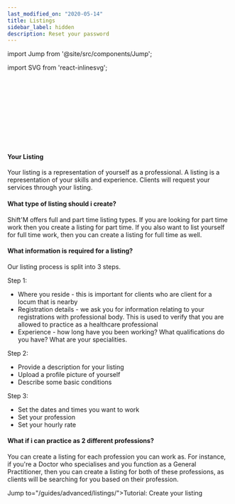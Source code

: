 ```yaml
---
last_modified_on: "2020-05-14"
title: Listings
sidebar_label: hidden
description: Reset your password
---
```


import Jump from '@site/src/components/Jump';

import SVG from 'react-inlinesvg';

<SVG src="/img/shutterstock_1503740510-min.svg" />

#### Your Listing
Your listing is a representation of yourself as a professional. A listing is a representation of your skills and experience.
Clients will request your services through your listing.

#### What type of listing should i create?
Shift'M offers full and part time listing types. If you are looking for part time work then you create a listing for part time. If you also want to list yourself for full time work, then you can create a listing for full time as well.

#### What information is required for a listing?
Our listing process is split into 3 steps.

Step 1:
* Where you reside - this is important for clients who are client for a locum that is nearby
* Registration details - we ask you for information relating to your registrations with professional body. This is used to verify that you are allowed to practice as a healthcare professional
* Experience - how long have you been working? What qualifications do you have? What are your specialities.

Step 2:
* Provide a description for your listing
* Upload a profile picture of yourself
* Describe some basic conditions

Step 3:
* Set the dates and times you want to work
* Set your profession
* Set your hourly rate


#### What if i can practice as 2 different professions?
You can create a listing for each profession you can work as. For instance, if you're a Doctor who specialises and you function as a General Practitioner, then you can create a listing for both of these professions, as clients will be searching for you based on their profession.

Jump to="/guides/advanced/listings/">Tutorial: Create your listing</Jump>
